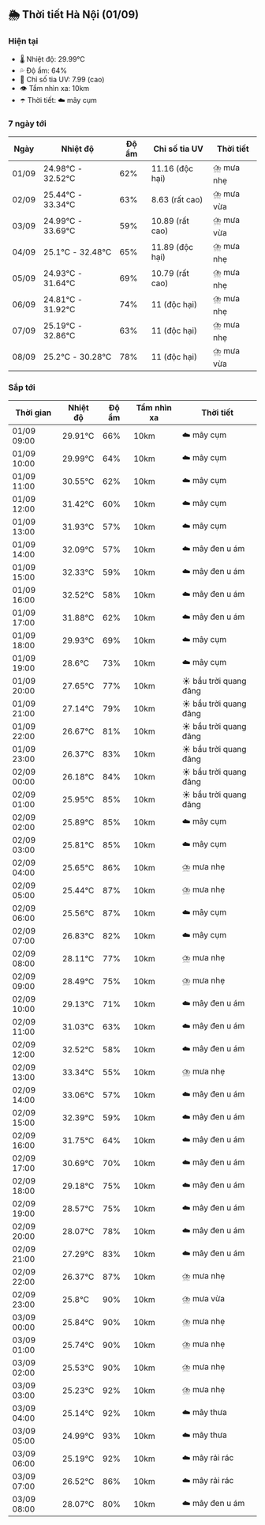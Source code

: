 ## 🌦️ Thời tiết Hà Nội (01/09)

### Hiện tại

- 🌡️ Nhiệt độ: 29.99℃
- 💦 Độ ẩm: 64%
- 🌟 Chỉ số tia UV: 7.99 (cao)
- 👁️ Tầm nhìn xa: 10km
- ☂️ Thời tiết: ☁️ mây cụm

### 7 ngày tới

| Ngày | Nhiệt độ | Độ ẩm | Chỉ số tia UV | Thời tiết |
| --- | --- | --- | --- | --- |
| 01/09 | 24.98℃ - 32.52℃ | 62% | 11.16 (độc hại) | ⛈️ mưa nhẹ |
| 02/09 | 25.44℃ - 33.34℃ | 63% | 8.63 (rất cao) | ⛈️ mưa vừa |
| 03/09 | 24.99℃ - 33.69℃ | 59% | 10.89 (rất cao) | ⛈️ mưa vừa |
| 04/09 | 25.1℃ - 32.48℃ | 65% | 11.89 (độc hại) | ⛈️ mưa nhẹ |
| 05/09 | 24.93℃ - 31.64℃ | 69% | 10.79 (rất cao) | ⛈️ mưa nhẹ |
| 06/09 | 24.81℃ - 31.92℃ | 74% | 11 (độc hại) | ⛈️ mưa nhẹ |
| 07/09 | 25.19℃ - 32.86℃ | 63% | 11 (độc hại) | ⛈️ mưa nhẹ |
| 08/09 | 25.2℃ - 30.28℃ | 78% | 11 (độc hại) | ⛈️ mưa vừa |

### Sắp tới

| Thời gian | Nhiệt độ | Độ ẩm | Tầm nhìn xa | Thời tiết |
| --- | --- | --- | --- | --- |
| 01/09 09:00 | 29.91℃ | 66% | 10km | ☁️ mây cụm |
| 01/09 10:00 | 29.99℃ | 64% | 10km | ☁️ mây cụm |
| 01/09 11:00 | 30.55℃ | 62% | 10km | ☁️ mây cụm |
| 01/09 12:00 | 31.42℃ | 60% | 10km | ☁️ mây cụm |
| 01/09 13:00 | 31.93℃ | 57% | 10km | ☁️ mây cụm |
| 01/09 14:00 | 32.09℃ | 57% | 10km | ☁️ mây đen u ám |
| 01/09 15:00 | 32.33℃ | 59% | 10km | ☁️ mây đen u ám |
| 01/09 16:00 | 32.52℃ | 58% | 10km | ☁️ mây đen u ám |
| 01/09 17:00 | 31.88℃ | 62% | 10km | ☁️ mây đen u ám |
| 01/09 18:00 | 29.93℃ | 69% | 10km | ☁️ mây cụm |
| 01/09 19:00 | 28.6℃ | 73% | 10km | ☁️ mây cụm |
| 01/09 20:00 | 27.65℃ | 77% | 10km | ☀️ bầu trời quang đãng |
| 01/09 21:00 | 27.14℃ | 79% | 10km | ☀️ bầu trời quang đãng |
| 01/09 22:00 | 26.67℃ | 81% | 10km | ☀️ bầu trời quang đãng |
| 01/09 23:00 | 26.37℃ | 83% | 10km | ☀️ bầu trời quang đãng |
| 02/09 00:00 | 26.18℃ | 84% | 10km | ☀️ bầu trời quang đãng |
| 02/09 01:00 | 25.95℃ | 85% | 10km | ☀️ bầu trời quang đãng |
| 02/09 02:00 | 25.89℃ | 85% | 10km | ☁️ mây cụm |
| 02/09 03:00 | 25.81℃ | 85% | 10km | ☁️ mây cụm |
| 02/09 04:00 | 25.65℃ | 86% | 10km | ⛈️ mưa nhẹ |
| 02/09 05:00 | 25.44℃ | 87% | 10km | ⛈️ mưa nhẹ |
| 02/09 06:00 | 25.56℃ | 87% | 10km | ☁️ mây cụm |
| 02/09 07:00 | 26.83℃ | 82% | 10km | ☁️ mây cụm |
| 02/09 08:00 | 28.11℃ | 77% | 10km | ⛈️ mưa nhẹ |
| 02/09 09:00 | 28.49℃ | 75% | 10km | ⛈️ mưa nhẹ |
| 02/09 10:00 | 29.13℃ | 71% | 10km | ☁️ mây đen u ám |
| 02/09 11:00 | 31.03℃ | 63% | 10km | ☁️ mây đen u ám |
| 02/09 12:00 | 32.52℃ | 58% | 10km | ☁️ mây đen u ám |
| 02/09 13:00 | 33.34℃ | 55% | 10km | ⛈️ mưa nhẹ |
| 02/09 14:00 | 33.06℃ | 57% | 10km | ☁️ mây đen u ám |
| 02/09 15:00 | 32.39℃ | 59% | 10km | ☁️ mây đen u ám |
| 02/09 16:00 | 31.75℃ | 64% | 10km | ☁️ mây đen u ám |
| 02/09 17:00 | 30.69℃ | 70% | 10km | ☁️ mây đen u ám |
| 02/09 18:00 | 29.18℃ | 75% | 10km | ☁️ mây đen u ám |
| 02/09 19:00 | 28.57℃ | 75% | 10km | ☁️ mây đen u ám |
| 02/09 20:00 | 28.07℃ | 78% | 10km | ☁️ mây đen u ám |
| 02/09 21:00 | 27.29℃ | 83% | 10km | ☁️ mây đen u ám |
| 02/09 22:00 | 26.37℃ | 87% | 10km | ⛈️ mưa nhẹ |
| 02/09 23:00 | 25.8℃ | 90% | 10km | ⛈️ mưa vừa |
| 03/09 00:00 | 25.84℃ | 90% | 10km | ⛈️ mưa nhẹ |
| 03/09 01:00 | 25.74℃ | 90% | 10km | ⛈️ mưa nhẹ |
| 03/09 02:00 | 25.53℃ | 90% | 10km | ⛈️ mưa nhẹ |
| 03/09 03:00 | 25.23℃ | 92% | 10km | ⛈️ mưa nhẹ |
| 03/09 04:00 | 25.14℃ | 92% | 10km | ☁️ mây thưa |
| 03/09 05:00 | 24.99℃ | 93% | 10km | ☁️ mây thưa |
| 03/09 06:00 | 25.19℃ | 92% | 10km | ☁️ mây rải rác |
| 03/09 07:00 | 26.52℃ | 86% | 10km | ☁️ mây rải rác |
| 03/09 08:00 | 28.07℃ | 80% | 10km | ☁️ mây đen u ám |
